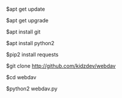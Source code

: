 $apt get update

$apt get upgrade

$apt install git

$apt install python2

$pip2 install requests

$git clone http://github.com/kidzdev/webdav

$cd webdav

$python2 webdav.py
